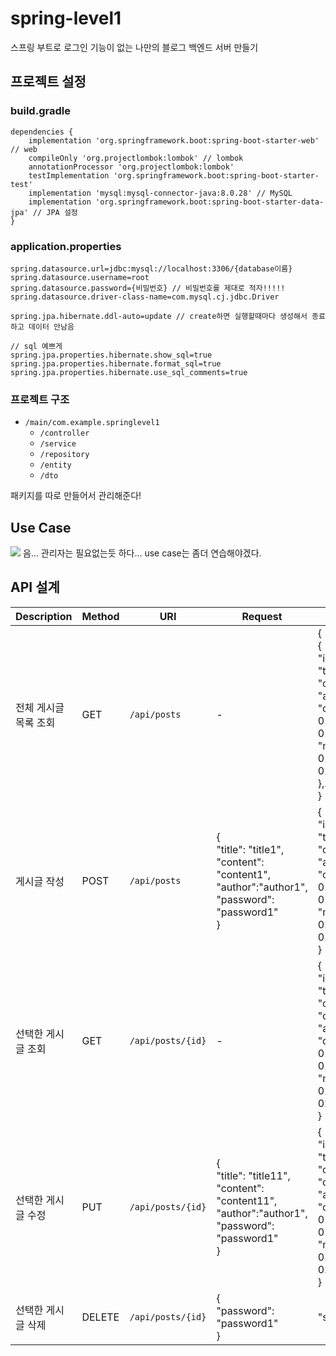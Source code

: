 # spring-level1
스프링 부트로 로그인 기능이 없는 나만의 블로그 백엔드 서버 만들기

## 프로젝트 설정
### build.gradle
```
dependencies {
    implementation 'org.springframework.boot:spring-boot-starter-web' // web
    compileOnly 'org.projectlombok:lombok' // lombok
    annotationProcessor 'org.projectlombok:lombok'
    testImplementation 'org.springframework.boot:spring-boot-starter-test'
    implementation 'mysql:mysql-connector-java:8.0.28' // MySQL
    implementation 'org.springframework.boot:spring-boot-starter-data-jpa' // JPA 설정
}
```

### application.properties
```
spring.datasource.url=jdbc:mysql://localhost:3306/{database이름}
spring.datasource.username=root
spring.datasource.password={비밀번호} // 비밀번호를 제대로 적자!!!!!
spring.datasource.driver-class-name=com.mysql.cj.jdbc.Driver

spring.jpa.hibernate.ddl-auto=update // create하면 실행할때마다 생성해서 종료하고 데이터 안남음

// sql 예쁘게
spring.jpa.properties.hibernate.show_sql=true
spring.jpa.properties.hibernate.format_sql=true
spring.jpa.properties.hibernate.use_sql_comments=true
```

### 프로젝트 구조
- `/main/com.example.springlevel1`
    - `/controller`
    - `/service`
    - `/repository`
    - `/entity`
    - `/dto`

패키지를 따로 만들어서 관리해준다!

## Use Case
![](https://velog.velcdn.com/images/thing-zoo/post/82732382-178b-4e3b-9b0e-e934fccf1d39/image.png)
음... 관리자는 필요없는듯 하다...
use case는 좀더 연습해야겠다.
## API 설계
| Description | Method | URI               | Request                                                                                                  | Response |
| - | - |-------------------|----------------------------------------------------------------------------------------------------------| - |
| 전체 게시글 목록 조회 | GET | `/api/posts`      | -                                                                                                        | {<br>{<br>"id": 1,<br>"title": "title1",<br>"content": "content1",<br>"author":"author1",<br>"createdAt": "2023-01-01T12:34:56.78900",<br>"modifiedAt": "2023-01-01T12:34:56.78900"<br>},...<br>} |
| 게시글 작성 | POST | `/api/posts`      | {<br>"title": "title1",<br>"content": "content1",<br>"author":"author1",<br> "password": "password1"<br>} | {<br>"id": 1,<br>"title": "title1",<br>"content": "content1",<br>"author":"author1",<br>"createdAt": "2023-01-01T12:34:56.78900",<br>"modifiedAt": "2023-01-01T12:34:56.78900"<br>} |
| 선택한 게시글 조회 | GET | `/api/posts/{id}` | -                                                                                                        | {<br>"id": 1,<br>"title": "title11",<br>"content": "content11",<br>"author":"author11",<br>"createdAt": "2023-01-01T12:34:56.78900",<br>"modifiedAt": "2023-01-02T12:34:56.78900"<br>} |
| 선택한 게시글 수정 | PUT | `/api/posts/{id}` | {<br>"title": "title11",<br>"content": "content11",<br>"author":"author1",<br> "password": "password1"<br>}                          | {<br>"id": 1,<br>"title": "title11",<br>"content": "content11",<br>"author":"author11",<br>"createdAt": "2023-01-01T12:34:56.78900",<br>"modifiedAt": "2023-01-02T12:34:56.78900"<br>} |
| 선택한 게시글 삭제 | DELETE | `/api/posts/{id}` | {<br>"password": "password1"<br>}                                                                        | "success" |
